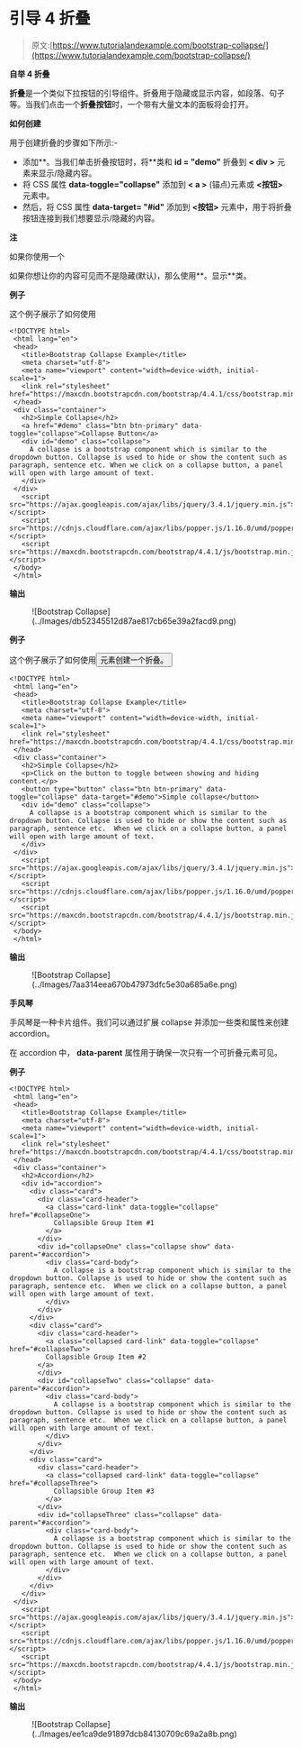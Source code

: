 # 引导 4 折叠

> 原文:[https://www.tutorialandexample.com/bootstrap-collapse/](https://www.tutorialandexample.com/bootstrap-collapse/)

**自举 4 折叠**

**折叠**是一个类似下拉按钮的引导组件。折叠用于隐藏或显示内容，如段落、句子等。当我们点击一个**折叠按钮**时，一个带有大量文本的面板将会打开。

**如何创建**

用于创建折叠的步骤如下所示:-

*   添加**。当我们单击折叠按钮时，将**类和 **id = "demo"** 折叠到 **< div >** 元素来显示/隐藏内容。
*   将 CSS 属性 **data-toggle="collapse"** 添加到 **< a >** (锚点)元素或 **<按钮>** 元素中。
*   然后，将 CSS 属性 **data-target= "#id"** 添加到 **<按钮>** 元素中，用于将折叠按钮连接到我们想要显示/隐藏的内容。

**注**

如果你使用一个

如果你想让你的内容可见而不是隐藏(默认)，那么使用**。显示**类。

**例子**

这个例子展示了如何使用

```
<!DOCTYPE html>
 <html lang="en">
 <head>
   <title>Bootstrap Collapse Example</title>
   <meta charset="utf-8">
   <meta name="viewport" content="width=device-width, initial-scale=1">
   <link rel="stylesheet" href="https://maxcdn.bootstrapcdn.com/bootstrap/4.4.1/css/bootstrap.min.css">
 </head> 
 <div class="container">
   <h2>Simple Collapse</h2>
   <a href="#demo" class="btn btn-primary" data-toggle="collapse">Collapse Button</a>
   <div id="demo" class="collapse">
     A collapse is a bootstrap component which is similar to the dropdown button. Collapse is used to hide or show the content such as paragraph, sentence etc. When we click on a collapse button, a panel will open with large amount of text.
   </div>
 </div>
   <script src="https://ajax.googleapis.com/ajax/libs/jquery/3.4.1/jquery.min.js"></script>
   <script src="https://cdnjs.cloudflare.com/ajax/libs/popper.js/1.16.0/umd/popper.min.js"></script>
   <script src="https://maxcdn.bootstrapcdn.com/bootstrap/4.4.1/js/bootstrap.min.js"></script>
 </body>
 </html> 
```

**输出**

<figure class="wp-block-image">![Bootstrap Collapse](../Images/db52345512d87ae817cb65e39a2facd9.png)</figure>

**例子**

这个例子展示了如何使用<button>元素创建一个折叠。</button>

```
<!DOCTYPE html>
 <html lang="en">
 <head>
   <title>Bootstrap Collapse Example</title>
   <meta charset="utf-8">
   <meta name="viewport" content="width=device-width, initial-scale=1">
   <link rel="stylesheet" href="https://maxcdn.bootstrapcdn.com/bootstrap/4.4.1/css/bootstrap.min.css"> 
 </head>
 <div class="container">
   <h2>Simple Collapse</h2>
   <p>Click on the button to toggle between showing and hiding content.</p>
   <button type="button" class="btn btn-primary" data-toggle="collapse" data-target="#demo">Simple collapse</button>
   <div id="demo" class="collapse">
     A collapse is a bootstrap component which is similar to the dropdown button. Collapse is used to hide or show the content such as paragraph, sentence etc.  When we click on a collapse button, a panel will open with large amount of text.
   </div>
 </div> 
   <script src="https://ajax.googleapis.com/ajax/libs/jquery/3.4.1/jquery.min.js"></script>
   <script src="https://cdnjs.cloudflare.com/ajax/libs/popper.js/1.16.0/umd/popper.min.js"></script>
   <script src="https://maxcdn.bootstrapcdn.com/bootstrap/4.4.1/js/bootstrap.min.js"></script>
 </body>
 </html> 
```

**输出**

<figure class="wp-block-image">![Bootstrap Collapse](../Images/7aa314eea670b47973dfc5e30a685a6e.png)</figure>

**手风琴**

手风琴是一种卡片组件。我们可以通过扩展 collapse 并添加一些类和属性来创建 accordion。

在 accordion 中， **data-parent** 属性用于确保一次只有一个可折叠元素可见。

**例子**

```
<!DOCTYPE html>
 <html lang="en">
 <head>
   <title>Bootstrap Collapse Example</title>
   <meta charset="utf-8">
   <meta name="viewport" content="width=device-width, initial-scale=1">
   <link rel="stylesheet" href="https://maxcdn.bootstrapcdn.com/bootstrap/4.4.1/css/bootstrap.min.css">
 </head>
 <div class="container">
   <h2>Accordion</h2>
   <div id="accordion">
     <div class="card"> 
       <div class="card-header">
         <a class="card-link" data-toggle="collapse" href="#collapseOne">
           Collapsible Group Item #1
         </a>
       </div>
       <div id="collapseOne" class="collapse show" data-parent="#accordion">
         <div class="card-body">
           A collapse is a bootstrap component which is similar to the dropdown button. Collapse is used to hide or show the content such as paragraph, sentence etc.  When we click on a collapse button, a panel will open with large amount of text.
         </div>
       </div> 
     </div>
     <div class="card">
       <div class="card-header">
         <a class="collapsed card-link" data-toggle="collapse" href="#collapseTwo">
         Collapsible Group Item #2
       </a>
       </div> 
       <div id="collapseTwo" class="collapse" data-parent="#accordion">
         <div class="card-body">
           A collapse is a bootstrap component which is similar to the dropdown button. Collapse is used to hide or show the content such as paragraph, sentence etc.  When we click on a collapse button, a panel will open with large amount of text.
         </div>
       </div>
     </div>
     <div class="card">
       <div class="card-header">
         <a class="collapsed card-link" data-toggle="collapse" href="#collapseThree">
           Collapsible Group Item #3
         </a>
       </div>
       <div id="collapseThree" class="collapse" data-parent="#accordion"> 
         <div class="card-body">
           A collapse is a bootstrap component which is similar to the dropdown button. Collapse is used to hide or show the content such as paragraph, sentence etc.  When we click on a collapse button, a panel will open with large amount of text.
         </div>
       </div>
     </div>
   </div>
 </div>
   <script src="https://ajax.googleapis.com/ajax/libs/jquery/3.4.1/jquery.min.js"></script>
   <script src="https://cdnjs.cloudflare.com/ajax/libs/popper.js/1.16.0/umd/popper.min.js"></script>
   <script src="https://maxcdn.bootstrapcdn.com/bootstrap/4.4.1/js/bootstrap.min.js"></script>
 </body>
 </html> 
```

**输出**

<figure class="wp-block-image">![Bootstrap Collapse](../Images/ee1ca9de91897dcb84130709c69a2a8b.png)</figure>
